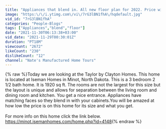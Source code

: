 ```yaml
---
title: "Appliances that blend in. All new floor plan for 2022. Price will amaze you. 3 bedroom 2 1\/2 bath."
image: "https:\/\/i.ytimg.com\/vi\/7rG3lBN1fhA\/hqdefault.jpg"
vid_id: "7rG3lBN1fhA"
categories: "People-Blogs"
tags: ["Appliances","blend","floor"]
date: "2021-11-30T06:13:38+03:00"
vid_date: "2021-11-29T00:30:01Z"
duration: "PT18M"
viewcount: "2672"
likeCount: "230"
dislikeCount: "12"
channel: "Nate's Manufactured Home Tours"
---
```

{% raw %}Today we are looking at the Taylor by Clayton Homes. This home is located at Iseman Homes in Minot, North Dakota. This is a 3 bedroom 2 1/2 bath home. It is 1920 sq ft. The rooms are not the largest for this size but the layout is unique and allows for separation between the living room and dining room and kitchen. You get a nice entrance.  Appliances have matching faces so they blend in with your cabinets.You will be amazed at how low the price is on this home for its size and what you get.<br /><br />For more info on this home click the link below.<br /><a rel="nofollow" target="blank" href="https://minot.isemanhomes.com/home.php?id=4148">https://minot.isemanhomes.com/home.php?id=4148</a>{% endraw %}

